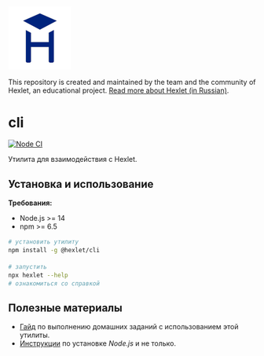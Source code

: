 ##
[![Hexlet Ltd. logo](https://raw.githubusercontent.com/Hexlet/hexletguides.github.io/master/images/hexlet_logo128.png)](https://ru.hexlet.io/pages/about?utm_source=github&utm_medium=link&utm_campaign=cli)

This repository is created and maintained by the team and the community of Hexlet, an educational project. [Read more about Hexlet (in Russian)](https://ru.hexlet.io/pages/about?utm_source=github&utm_medium=link&utm_campaign=cli).
##

# cli

[![Node CI](https://github.com/hexlet/cli/workflows/Node%20CI/badge.svg)](https://github.com/hexlet/cli/actions)

Утилита для взаимодействия с Hexlet.

## Установка и использование

**Требования:**
* Node.js >= 14
* npm >= 6.5

```sh
# установить утилиту
npm install -g @hexlet/cli

# запустить
npx hexlet --help
# ознакомиться со справкой
```

## Полезные материалы

* [Гайд](src/templates/README.md) по выполнению домашних заданий с использованием этой утилиты.
* [Инструкции](https://github.com/Hexlet/instructions) по установке *Node.js* и не только.
